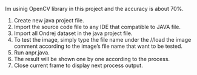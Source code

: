 Im usinig OpenCV library in this project and the accuracy is about 70%.

1.	Create new java project file.
2.	Import the source code file to any IDE that compatible to JAVA file.
3.	Import all Ondrej dataset in the java project file.
4.	To test the image, simply type the file name under the //load the image comment according to the image’s file name that want to be tested.
5.	Run anpr.java.
6.	The result will be shown one by one according to the process.
7.	Close current frame to display next process output.
